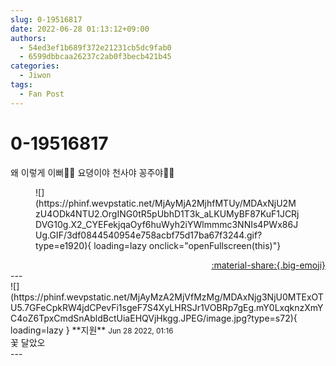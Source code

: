 ```yaml
---
slug: 0-19516817
date: 2022-06-28 01:13:12+09:00
authors:
  - 54ed3ef1b689f372e21231cb5dc9fab0
  - 6599dbbcaa26237c2ab0f3becb421b45
categories:
  - Jiwon
tags:
  - Fan Post
---
```


# 0-19516817

<div class="post-container" markdown="1">
<div class="content-container md-sidebar__scrollwrap" markdown="1">

왜 이렇게 이뻐🤧🤧 요뎡이야 천사야 꽁주야🥲🥲
<figure markdown="1">
![](https://phinf.wevpstatic.net/MjAyMjA2MjhfMTUy/MDAxNjU2MzU4ODk4NTU2.OrgING0tR5pUbhD1T3k_aLKUMyBF87KuF1JCRjDVG10g.X2_CYEFekjqaOyf6huWyh2iYWlmmmc3NNIs4PWx86JUg.GIF/3df0844540954e758acbf75d17ba67f3244.gif?type=e1920){ loading=lazy onclick="openFullscreen(this)"}
</figure>


</div>
</div>

<div style="text-align: right;" markdown="1">
<a href="https://weverse.io/fromis9/fanpost/0-19516817" style="text-align: right;">:material-share:{.big-emoji}</a>
</div>
---

<div class="comments-container md-sidebar__scrollwrap" markdown="1">
<div class="comment" markdown="1">
<div class='id-container' markdown="1">
![](https://phinf.wevpstatic.net/MjAyMzA2MjVfMzMg/MDAxNjg3NjU0MTExOTU5.7GFeCpkRW4jdCPevFi1sgeF7S4XyLHRSJr1VOBRp7gEg.mY0LxqknzXmYC4oZ6TpxCmdSnAbldBctUiaEHQVjHkgg.JPEG/image.jpg?type=s72){ loading=lazy }
**<span class="artist">지원</span>** <small>Jun 28 2022, 01:16</small><br>
</div>
<div class='comment-body' markdown="1">
꽃 달았오
</div>
</div>
</div>
---
